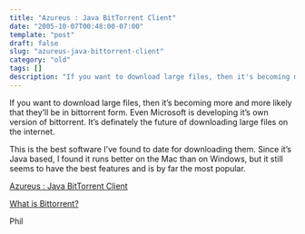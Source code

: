 ```yaml
---
title: "Azureus : Java BitTorrent Client"
date: "2005-10-07T00:48:00-07:00"
template: "post"
draft: false
slug: "azureus-java-bittorrent-client"
category: "old"
tags: []
description: "If you want to download large files, then it's becoming more and more likely that they'll be in bittorrent form. Even Microsoft is developing it's own version"
---
```

If you want to download large files, then it’s becoming more and more likely that they’ll be in bittorrent form. Even Microsoft is developing it’s own version of bittorrent. It’s definately the future of downloading large files on the internet.  
  
This is the best software I’ve found to date for downloading them. Since it’s Java based, I found it runs better on the Mac than on Windows, but it still seems to have the best features and is by far the most popular.

[Azureus : Java BitTorrent Client](https://azureus.sourceforge.net/)

[What is Bittorrent?](https://en.wikipedia.org/wiki/Bittorrent)

Phil

